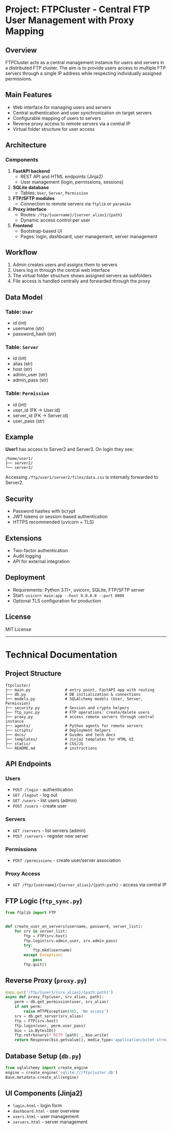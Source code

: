 # Project: FTPCluster - Central FTP User Management with Proxy Mapping

## Overview

FTPCluster acts as a central management instance for users and servers in a distributed FTP cluster. The aim is to provide users access to multiple FTP servers through a single IP address while respecting individually assigned permissions.

## Main Features

* Web interface for managing users and servers
* Central authentication and user synchronization on target servers
* Configurable mapping of users to servers
* Reverse proxy access to remote servers via a central IP
* Virtual folder structure for user access

## Architecture

### Components

1. **FastAPI backend**
   * REST API and HTML endpoints (Jinja2)
   * User management (login, permissions, sessions)
2. **SQLite database**
   * Tables: `User`, `Server`, `Permission`
3. **FTP/SFTP modules**
   * Connection to remote servers via `ftplib` or `paramiko`
4. **Proxy interface**
   * Routes: `/ftp/{username}/{server_alias}/{path}`
   * Dynamic access control per user
5. **Frontend**
   * Bootstrap-based UI
   * Pages: login, dashboard, user management, server management

## Workflow

1. Admin creates users and assigns them to servers
2. Users log in through the central web interface
3. The virtual folder structure shows assigned servers as subfolders
4. File access is handled centrally and forwarded through the proxy

## Data Model

### Table: `User`
* id (int)
* username (str)
* password_hash (str)

### Table: `Server`
* id (int)
* alias (str)
* host (str)
* admin_user (str)
* admin_pass (str)

### Table: `Permission`
* id (int)
* user_id (FK -> User.id)
* server_id (FK -> Server.id)
* user_pass (str)

## Example

**User1** has access to Server2 and Server3. On login they see:

```
/home/user1/
├── server2/
└── server3/
```

Accessing `/ftp/user1/server2/files/data.csv` is internally forwarded to Server2.

## Security

* Password hashes with bcrypt
* JWT tokens or session-based authentication
* HTTPS recommended (uvicorn + TLS)

## Extensions

* Two-factor authentication
* Audit logging
* API for external integration

## Deployment

* Requirements: Python 3.11+, uvicorn, SQLite, FTP/SFTP server
* Start: `uvicorn main:app --host 0.0.0.0 --port 8080`
* Optional TLS configuration for production

## License

MIT License

---

# Technical Documentation

## Project Structure

```
ftpcluster/
├── main.py               # entry point, FastAPI app with routing
├── db.py                 # DB initialization & connections
├── models.py             # SQLAlchemy models (User, Server, Permission)
├── security.py           # Session and crypto helpers
├── ftp_sync.py           # FTP operations: create/delete users
├── proxy.py              # access remote servers through central instance
├── agents/               # Python agents for remote servers
├── scripts/              # Deployment helpers
├── docs/                 # Guides and tech docs
├── templates/            # Jinja2 templates for HTML UI
├── static/               # CSS/JS
└── README.md             # instructions
```

## API Endpoints

### Users
* `POST /login` - authentication
* `GET /logout` - log out
* `GET /users` - list users (admin)
* `POST /users` - create user

### Servers
* `GET /servers` - list servers (admin)
* `POST /servers` - register new server

### Permissions
* `POST /permissions` - create user/server association

### Proxy Access
* `GET /ftp/{username}/{server_alias}/{path:path}` - access via central IP

## FTP Logic (`ftp_sync.py`)
```python
from ftplib import FTP


def create_user_on_servers(username, password, server_list):
    for srv in server_list:
        ftp = FTP(srv.host)
        ftp.login(srv.admin_user, srv.admin_pass)
        try:
            ftp.mkd(username)
        except Exception:
            pass
        ftp.quit()
```

## Reverse Proxy (`proxy.py`)
```python
@app.get('/ftp/{user}/{srv_alias}/{path:path}')
async def proxy_ftp(user, srv_alias, path):
    perm = db.get_permission(user, srv_alias)
    if not perm:
        raise HTTPException(403, 'No access')
    srv = db.get_server(srv_alias)
    ftp = FTP(srv.host)
    ftp.login(user, perm.user_pass)
    bio = io.BytesIO()
    ftp.retrbinary(f'RETR {path}', bio.write)
    return Response(bio.getvalue(), media_type='application/octet-stream')
```

## Database Setup (`db.py`)
```python
from sqlalchemy import create_engine
engine = create_engine('sqlite:///ftpcluster.db')
Base.metadata.create_all(engine)
```

## UI Components (Jinja2)
* `login.html` - login form
* `dashboard.html` - user overview
* `users.html` - user management
* `servers.html` - server management
